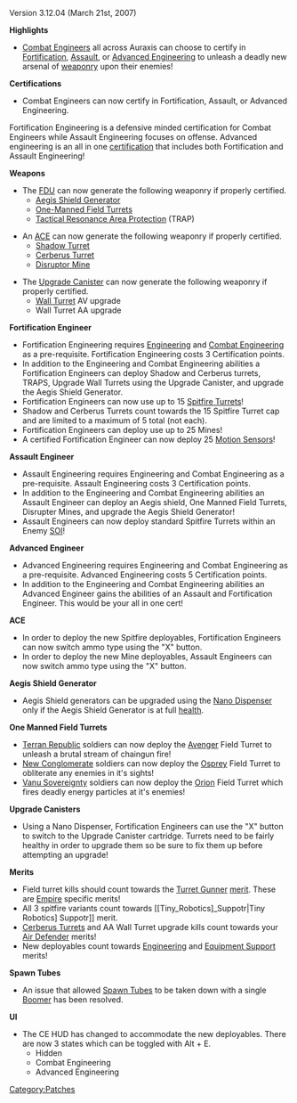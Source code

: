 Version 3.12.04 (March 21st, 2007)

**Highlights**

- [Combat Engineers](Combat_Engineering.md "wikilink") all across Auraxis
  can choose to certify in
  [Fortification](Fortification_Engineering.md "wikilink"),
  [Assault](Assault_Engineering.md "wikilink"), or [Advanced
  Engineering](Advanced_Engineering.md "wikilink") to unleash a deadly
  new arsenal of [weaponry](weapon.md "wikilink") upon their enemies!

**Certifications**

- Combat Engineers can now certify in Fortification, Assault, or
  Advanced Engineering.

Fortification Engineering is a defensive minded certification for Combat
Engineers while Assault Engineering focuses on offense. Advanced
engineering is an all in one [certification](certification.md "wikilink")
that includes both Fortification and Assault Engineering!

**Weapons**

- The [FDU](FDU.md "wikilink") can now generate the following weaponry if
  properly certified.
  - [Aegis Shield Generator](Aegis_Shield_Generator.md "wikilink")
  - [One-Manned Field Turrets](One.$1.md "wikilink")
  - [Tactical Resonance Area
    Protection](Tactical_Resonance_Area_Protection.md "wikilink")
    (TRAP)

<!-- -->

- An [ACE](ACE.md "wikilink") can now generate the following weaponry if
  properly certified.
  - [Shadow Turret](Shadow_Turret.md "wikilink")
  - [Cerberus Turret](Cerberus_Turret.md "wikilink")
  - [Disruptor Mine](Disruptor_Mine.md "wikilink")

<!-- -->

- The [Upgrade Canister](Upgrade_Canister.md "wikilink") can now generate
  the following weaponry if properly certified.
  - [Wall Turret](Phalanx.md "wikilink") AV upgrade
  - Wall Turret AA upgrade

**Fortification Engineer**

- Fortification Engineering requires
  [Engineering](Engineering.md "wikilink") and [Combat
  Engineering](Combat_Engineering.md "wikilink") as a pre-requisite.
  Fortification Engineering costs 3 Certification points.
- In addition to the Engineering and Combat Engineering abilities a
  Fortification Engineers can deploy Shadow and Cerberus turrets,
  TRAPS, Upgrade Wall Turrets using the Upgrade Canister, and upgrade
  the Aegis Shield Generator.
- Fortification Engineers can now use up to 15 [Spitfire
  Turrets](#Spitfire_Turret "wikilink")!
- Shadow and Cerberus Turrets count towards the 15 Spitfire Turret cap
  and are limited to a maximum of 5 total (not each).
- Fortification Engineers can deploy use up to 25 Mines!
- A certified Fortification Engineer can now deploy 25 [Motion
  Sensors](#Motion_Sensor "wikilink")!

**Assault Engineer**

- Assault Engineering requires Engineering and Combat Engineering as a
  pre-requisite. Assault Engineering costs 3 Certification points.
- In addition to the Engineering and Combat Engineering abilities an
  Assault Engineer can deploy an Aegis shield, One Manned Field
  Turrets, Disrupter Mines, and upgrade the Aegis Shield Generator!
- Assault Engineers can now deploy standard Spitfire Turrets within an
  Enemy [SOI](SOI.md "wikilink")!

**Advanced Engineer**

- Advanced Engineering requires Engineering and Combat Engineering as
  a pre-requisite. Advanced Engineering costs 5 Certification points.
- In addition to the Engineering and Combat Engineering abilities an
  Advanced Engineer gains the abilities of an Assault and
  Fortification Engineer. This would be your all in one cert!

**ACE**

- In order to deploy the new Spitfire deployables, Fortification
  Engineers can now switch ammo type using the "X" button.
- In order to deploy the new Mine deployables, Assault Engineers can
  now switch ammo type using the "X" button.

**Aegis Shield Generator**

- Aegis Shield generators can be upgraded using the [Nano
  Dispenser](Nano_Dispenser.md "wikilink") only if the Aegis Shield
  Generator is at full [health](health.md "wikilink").

**One Manned Field Turrets**

- [Terran Republic](Terran_Republic.md "wikilink") soldiers can now
  deploy the [Avenger](Avenger.md "wikilink") Field Turret to unleash a
  brutal stream of chaingun fire!
- [New Conglomerate](New_Conglomerate.md "wikilink") soldiers can now
  deploy the [Osprey](Osprey.md "wikilink") Field Turret to obliterate
  any enemies in it's sights!
- [Vanu Sovereignty](Vanu_Sovereignty.md "wikilink") soldiers can now
  deploy the [Orion](Orion.md "wikilink") Field Turret which fires deadly
  energy particles at it's enemies!

**Upgrade Canisters**

- Using a Nano Dispenser, Fortification Engineers can use the "X"
  button to switch to the Upgrade Canister cartridge. Turrets need to
  be fairly healthy in order to upgrade them so be sure to fix them up
  before attempting an upgrade!

**Merits**

- Field turret kills should count towards the [Turret
  Gunner](Turret_Gunner.md "wikilink")
  [merit](Merit_Commendations.md "wikilink"). These are
  [Empire](Empire.md "wikilink") specific merits!
- All 3 spitfire variants count towards
  \[\[Tiny_Robotics\]\_Suppotr\|Tiny Robotics\] Suppotr\]\] merit.
- [Cerberus Turrets](Cerberus_Turret.md "wikilink") and AA Wall Turret
  upgrade kills count towards your [Air
  Defender](Air_Defender.md "wikilink") merits!
- New deployables count towards
  [Engineering](</Engineering_(Merit)> "wikilink") and [Equipment
  Support](Equipment_Support.md "wikilink") merits!

**Spawn Tubes**

- An issue that allowed [Spawn Tubes](Spawn_Tube.md "wikilink") to be
  taken down with a single [Boomer](#Boomer "wikilink") has been
  resolved.

**UI**

- The CE HUD has changed to accommodate the new deployables. There are
  now 3 states which can be toggled with Alt + E.
  - Hidden
  - Combat Engineering
  - Advanced Engineering

[Category:Patches](Category:Patches.md "wikilink")
